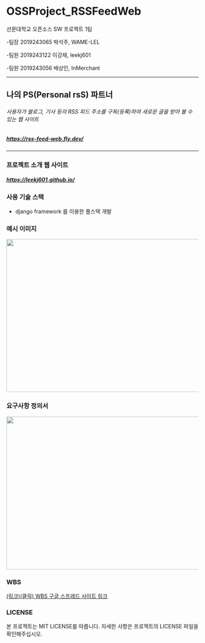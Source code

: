 # OSSProject_RSSFeedWeb
선문대학교 오픈소스 SW 프로젝트 1팀


-팀장 2019243065 박석주, WAME-LEL

-팀원 2019243122 이강재, leekj601

-팀원 2019243056 배상인, InMerchant

---

## 나의 PS(Personal rsS) 파트너


###### 사용자가 블로그, 기사 등의 RSS 피드 주소를 구독(등록)하여 새로운 글을 받아 볼 수 있는 웹 사이트
##### <a href="https://rss-feed-web.fly.dev/" target="_blank">https://rss-feed-web.fly.dev/</a>
---
### 프로젝트 소개 웹 사이트
##### <a href="https://leekj601.github.io/" target="_blank">https://leekj601.github.io/</a>


### 사용 기술 스택

- django framework 를 이용한 풀스택 개발


### 예시 이미지

<img src="https://github.com/WAME-LEL/OSSProject_RSSFeedWeb/assets/56767018/40f119e0-bbe9-4f9e-b9f9-da440e8b242a"  width="700" height="400">


### 요구사항 정의서

<img src="https://github.com/WAME-LEL/OSSProject_RSSFeedWeb/assets/56767018/b3d16989-ee73-4513-b4f6-66ee4276ac80"  width="700" height="400">


### WBS
[(링크)(클릭) WBS 구글 스프레드 사이트 링크](https://docs.google.com/spreadsheets/d/1d2JO0KBQE9fXQ51-dqd_syQR3cCEJ8yWXrftlQvSgs8/edit#gid=0)

### LICENSE
본 프로젝트는 MIT LICENSE를 따릅니다. 자세한 사항은 프로젝트의 LICENSE 파일을 확인해주십시오.

